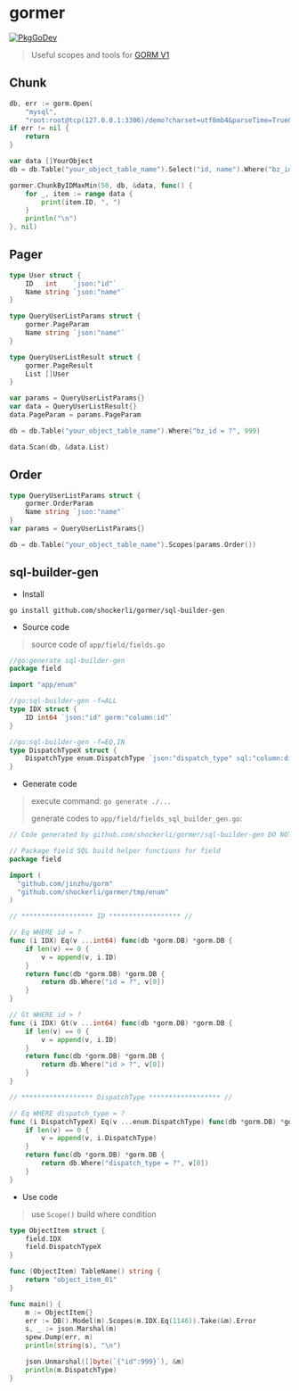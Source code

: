 # gormer
[![PkgGoDev](https://pkg.go.dev/badge/github.com/shockerli/gormer)](https://pkg.go.dev/github.com/shockerli/gormer)
> Useful scopes and tools for [GORM V1](https://github.com/jinzhu/gorm)


## Chunk
```go
db, err := gorm.Open(
    "mysql",
    "root:root@tcp(127.0.0.1:3306)/demo?charset=utf8mb4&parseTime=True&loc=Local&timeout=30s")
if err != nil {
    return
}

var data []YourObject
db = db.Table("your_object_table_name").Select("id, name").Where("bz_id = ?", 999)

gormer.ChunkByIDMaxMin(50, db, &data, func() {
    for _, item := range data {
        print(item.ID, ", ")
    }
    println("\n")
}, nil)
```

## Pager
```go
type User struct {
    ID   int    `json:"id"`
    Name string `json:"name"`
}

type QueryUserListParams struct {
    gormer.PageParam
    Name string `json:"name"`
}

type QueryUserListResult struct {
    gormer.PageResult
    List []User
}

var params = QueryUserListParams{}
var data = QueryUserListResult{}
data.PageParam = params.PageParam

db = db.Table("your_object_table_name").Where("bz_id = ?", 999)

data.Scan(db, &data.List)
```

## Order
```go
type QueryUserListParams struct {
    gormer.OrderParam
    Name string `json:"name"`
}
var params = QueryUserListParams{}

db = db.Table("your_object_table_name").Scopes(params.Order())
```

## sql-builder-gen
- Install

```shell
go install github.com/shockerli/gormer/sql-builder-gen
```

- Source code

> source code of `app/field/fields.go`

```go
//go:generate sql-builder-gen
package field

import "app/enum"

//go:sql-builder-gen -f=ALL
type IDX struct {
    ID int64 `json:"id" gorm:"column:id"`
}

//go:sql-builder-gen -f=EQ,IN
type DispatchTypeX struct {
    DispatchType enum.DispatchType `json:"dispatch_type" sql:"column:dispatch_type"`
}
```

- Generate code

> execute command: `go generate ./...`
>
> generate codes to `app/field/fields_sql_builder_gen.go`:

```go
// Code generated by github.com/shockerli/gormer/sql-builder-gen DO NOT EDIT

// Package field SQL build helper functions for field
package field

import (
  "github.com/jinzhu/gorm"
  "github.com/shockerli/gormer/tmp/enum"
)

// ****************** ID ****************** //

// Eq WHERE id = ?
func (i IDX) Eq(v ...int64) func(db *gorm.DB) *gorm.DB {
    if len(v) == 0 {
        v = append(v, i.ID)
    }
    return func(db *gorm.DB) *gorm.DB {
        return db.Where("id = ?", v[0])
    }
}

// Gt WHERE id > ?
func (i IDX) Gt(v ...int64) func(db *gorm.DB) *gorm.DB {
    if len(v) == 0 {
        v = append(v, i.ID)
    }
    return func(db *gorm.DB) *gorm.DB {
        return db.Where("id > ?", v[0])
    }
}

// ****************** DispatchType ****************** //

// Eq WHERE dispatch_type = ?
func (i DispatchTypeX) Eq(v ...enum.DispatchType) func(db *gorm.DB) *gorm.DB {
    if len(v) == 0 {
        v = append(v, i.DispatchType)
    }
    return func(db *gorm.DB) *gorm.DB {
        return db.Where("dispatch_type = ?", v[0])
    }
}
```

- Use code
> use `Scope()` build where condition

```go
type ObjectItem struct {
    field.IDX
    field.DispatchTypeX
}

func (ObjectItem) TableName() string {
    return "object_item_01"
}

func main() {
    m := ObjectItem{}
    err := DB().Model(m).Scopes(m.IDX.Eq(1146)).Take(&m).Error
    s, _ := json.Marshal(m)
    spew.Dump(err, m)
    println(string(s), "\n")

    json.Unmarshal([]byte(`{"id":999}`), &m)
    println(m.DispatchType)
}
```
